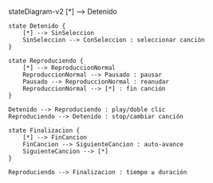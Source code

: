 stateDiagram-v2
    [*] --> Detenido

    state Detenido {
        [*] --> SinSeleccion
        SinSeleccion --> ConSeleccion : seleccionar canción
    }

    state Reproduciendo {
        [*] --> ReproduccionNormal
        ReproduccionNormal --> Pausado : pausar
        Pausado --> ReproduccionNormal : reanudar
        ReproduccionNormal --> [*] : fin canción
    }

    Detenido --> Reproduciendo : play/doble clic
    Reproduciendo --> Detenido : stop/cambiar canción
    
    state Finalizacion {
        [*] --> FinCancion
        FinCancion --> SiguienteCancion : auto-avance
        SiguienteCancion --> [*]
    }

    Reproduciendo --> Finalizacion : tiempo ≥ duración